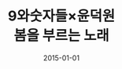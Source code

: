 ---
layout: post
title:  "9와숫자들×윤덕원<br>봄을 부르는 노래"
date:   2015-01-01
categories: work
sub-cat: commissioned work
bg-color-1:	333
bg-color-2: e1d1b9
img:     
    - /img/9sut-02.png
    - /img/9sut-01.png
    - /img/9sut-03.png
collab: 
    - "[client.오름 이엔티](https://www.facebook.com/orm.music.ent/)"
txt:
permalink: /work/poster-9sut/
---